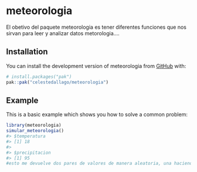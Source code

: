 
<!-- README.md is generated from README.Rmd. Please edit that file -->

# meteorologia

<!-- badges: start -->
<!-- badges: end -->

El obetivo del paquete meteorologia es tener diferentes funciones que
nos sirvan para leer y analizar datos metorologia….

## Installation

You can install the development version of meteorologia from
[GitHub](https://github.com/) with:

``` r
# install.packages("pak")
pak::pak("celestedallago/meteorologia")
```

## Example

This is a basic example which shows you how to solve a common problem:

``` r
library(meteorologia)
simular_meteorologia()
#> $temperatura
#> [1] 18
#> 
#> $precipitacion
#> [1] 95
#esto me devuelve dos pares de valores de manera aleatoria, una haciendo referencia a la temperatura y otro a la precipitacion
```
